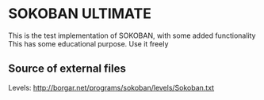 # SOKOBAN ULTIMATE

This is the test implementation of SOKOBAN, with some added functionality
This has some educational purpose.
Use it freely

## Source of external files

Levels: http://borgar.net/programs/sokoban/levels/Sokoban.txt

